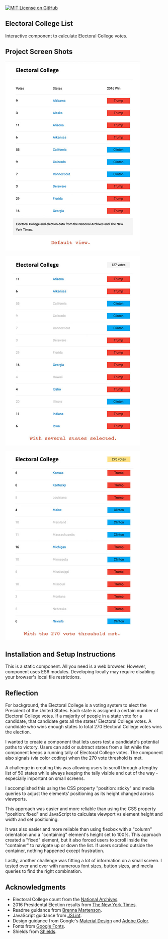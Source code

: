 [![MIT License on GitHub](https://img.shields.io/github/license/seankelliher/electoral-college-list?style=flat-square)](/LICENSE.txt)
## Electoral College List

Interactive component to calculate Electoral College votes. 

## Project Screen Shots

![screen shot of project](/screenshots/electoral-college-list-screenshot1.jpg)

![screen shot of project](/screenshots/electoral-college-list-screenshot2.jpg)

![screen shot of project](/screenshots/electoral-college-list-screenshot3.jpg)

## Installation and Setup Instructions

This is a static component. All you need is a web browser. However, component uses ES6 modules. Developing locally may require disabling your browser's local file restrictions.

## Reflection

For background, the Electoral College is a voting system to elect the President of the United States. Each state is assigned a certain number of Electoral College votes. If a majority of people in a state vote for a candidate, that candidate gets all the states' Electoral College votes. A candidate who wins enough states to total 270 Electoral College votes wins the election.

I wanted to create a component that lets users test a candidate's potential paths to victory. Users can add or subtract states from a list while the component keeps a running tally of Electoral College votes. The component also signals (via color coding) when the 270 vote threshold is met.

A challenge in creating this was allowing users to scroll through a lengthy list of 50 states while always keeping the tally visible and out of the way - especially important on small screens.

I accomplished this using the CSS property "position: sticky" and media queries to adjust the elements’ positioning as its height changed across viewports.

This approach was easier and more reliable than using the CSS property "position: fixed" and JavaScript to calculate viewport vs element height and width and set positioning.

It was also easier and more reliable than using flexbox with a "column" orientation and a "containing" element's height set to 100%. This approach created a "fixed" element, but it also forced users to scroll inside the "container" to navigate up or down the list. If users scrolled outside the container, nothing happened except frustration. 

Lastly, another challenge was fitting a lot of information on a small screen. I tested over and over with numerous font sizes, button sizes, and media queries to find the right combination.

## Acknowledgments

* Electoral College count from the [National Archives](https://www.archives.gov/federal-register/electoral-college/allocation.html).
* 2016 Presidental Election results from [The New York Times](https://www.nytimes.com/elections/2016/results/president).
* Readme guidance from [Brenna Martenson](https://gist.github.com/martensonbj/6bf2ec2ed55f5be723415ea73c4557c4).
* JavaScript guidance from [JSLint](http://jslint.com).
* Design guidance from Google's [Material Design](https://material.io/design) and [Adobe Color](https://color.adobe.com/trends).
* Fonts from [Google Fonts](https://fonts.google.com).
* Shields from [Shields](https://shields.io).